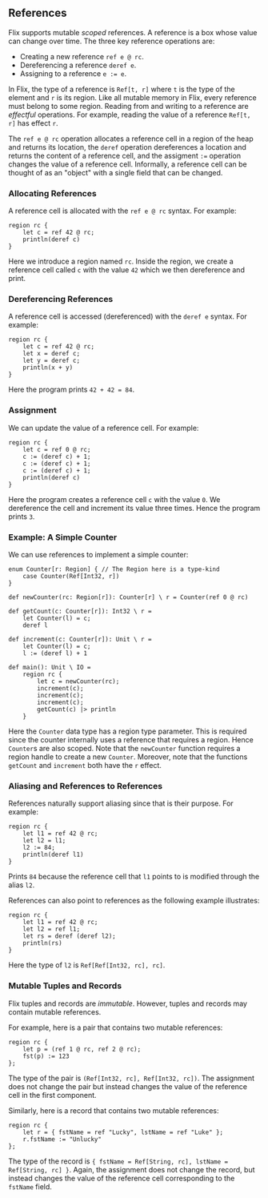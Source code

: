## References

Flix supports mutable _scoped_ references. A reference is a box whose value can
change over time. The three key reference operations are:

- Creating a new reference `ref e @ rc`.
- Dereferencing a reference `deref e`.
- Assigning to a reference `e := e`.

In Flix, the type of a reference is `Ref[t, r]` where `t` is the type of the
element and `r` is its region. Like all mutable memory in Flix, every reference
must belong to some region. Reading from and writing to a reference are
_effectful_ operations. For example, reading the value of a reference `Ref[t,
r]` has effect `r`.

The `ref e @ rc` operation allocates a reference cell in a region of the heap
and returns its location, the `deref` operation dereferences a location and
returns the content of a reference cell, and the assigment `:=` operation
changes the value of a reference cell. Informally, a reference cell can be
thought of as an "object" with a single field that can be changed.

### Allocating References

A reference cell is allocated with the `ref e @ rc` syntax. For example:

```flix
region rc {
    let c = ref 42 @ rc;
    println(deref c)
}
```

Here we introduce a region named `rc`. Inside the region, we create a reference
cell called `c` with the value `42` which we then dereference and print. 

### Dereferencing References

A reference cell is accessed (dereferenced) with the `deref e` syntax. For example:

```flix
region rc {
    let c = ref 42 @ rc;
    let x = deref c;
    let y = deref c;
    println(x + y)
}
```

Here the program prints `42 + 42 = 84`.

### Assignment

We can update the value of a reference cell. For example:

```flix
region rc {
    let c = ref 0 @ rc;
    c := (deref c) + 1;
    c := (deref c) + 1;
    c := (deref c) + 1;
    println(deref c)
}
```

Here the program creates a reference cell `c` with the value `0`. We dereference
the cell and increment its value three times. Hence the program prints `3`.

### Example: A Simple Counter

We can use references to implement a simple counter:

```flix
enum Counter[r: Region] { // The Region here is a type-kind
    case Counter(Ref[Int32, r])
}

def newCounter(rc: Region[r]): Counter[r] \ r = Counter(ref 0 @ rc)

def getCount(c: Counter[r]): Int32 \ r =
    let Counter(l) = c;
    deref l

def increment(c: Counter[r]): Unit \ r =
    let Counter(l) = c;
    l := (deref l) + 1

def main(): Unit \ IO =
    region rc {
        let c = newCounter(rc);
        increment(c);
        increment(c);
        increment(c);
        getCount(c) |> println
    }
```

Here the `Counter` data type has a region type parameter. This is required since
the counter internally uses a reference that requires a region. Hence `Counter`s
are also scoped. Note that the `newCounter` function requires a region handle to
create a new `Counter`. Moreover, note that the functions `getCount` and
`increment` both have the `r` effect. 

### Aliasing and References to References

References naturally support aliasing since that is their purpose. For example:

```flix
region rc {
    let l1 = ref 42 @ rc;
    let l2 = l1;
    l2 := 84;
    println(deref l1)
}
```

Prints `84` because the reference cell that `l1` points to is modified through
the alias `l2`.

References can also point to references as the following example illustrates:

```flix
region rc {
    let l1 = ref 42 @ rc;
    let l2 = ref l1;
    let rs = deref (deref l2);
    println(rs)
}
```

Here the type of `l2` is `Ref[Ref[Int32, rc], rc]`. 

### Mutable Tuples and Records

Flix tuples and records are _immutable_. However, tuples and records may contain
mutable references.

For example, here is a pair that contains two mutable references:

```flix
region rc {
    let p = (ref 1 @ rc, ref 2 @ rc);
    fst(p) := 123
};
```

The type of the pair is `(Ref[Int32, rc], Ref[Int32, rc])`. The assignment does
not change the pair but instead changes the value of the reference cell in the
first component.

Similarly, here is a record that contains two mutable references:

```flix
region rc {
    let r = { fstName = ref "Lucky", lstName = ref "Luke" };
    r.fstName := "Unlucky"
};
```

The type of the record is `{ fstName = Ref[String, rc], lstName = Ref[String,
rc] }`. Again, the assignment does not change the record, but instead changes
the value of the reference cell corresponding to the `fstName` field.
